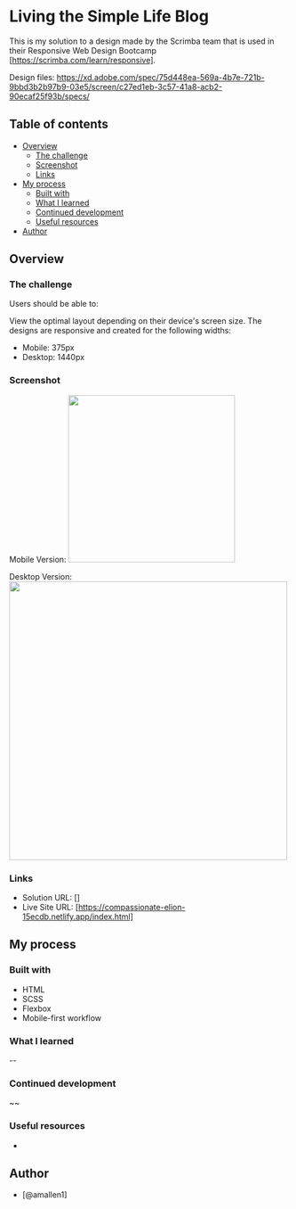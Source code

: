 # Living the Simple Life Blog

This is my solution to a design made by the Scrimba team that is used in their Responsive Web Design Bootcamp [https://scrimba.com/learn/responsive].

Design files: https://xd.adobe.com/spec/75d448ea-569a-4b7e-721b-9bbd3b2b97b9-03e5/screen/c27ed1eb-3c57-41a8-acb2-90ecaf25f93b/specs/ 

## Table of contents

- [Overview](#overview)
  - [The challenge](#the-challenge)
  - [Screenshot](#screenshot)
  - [Links](#links)
- [My process](#my-process)
  - [Built with](#built-with)
  - [What I learned](#what-i-learned)
  - [Continued development](#continued-development)
  - [Useful resources](#useful-resources)
- [Author](#author)


## Overview

### The challenge

Users should be able to: 

View the optimal layout depending on their device's screen size. The designs are responsive and created for the following widths:
- Mobile: 375px
- Desktop: 1440px

### Screenshot

Mobile Version:
<img src="" width="300"/>

Desktop Version:
<img src="" width="500">



### Links

- Solution URL: []
- Live Site URL: [https://compassionate-elion-15ecdb.netlify.app/index.html]

## My process

### Built with

- HTML
- SCSS 
- Flexbox
- Mobile-first workflow

### What I learned

--

### Continued development

~~

### Useful resources

- 

## Author
-  [@amallen1]

